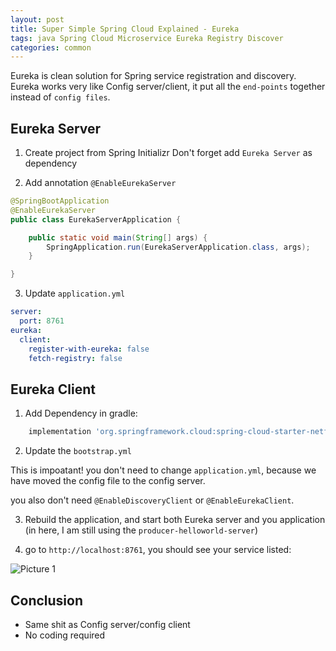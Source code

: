 ```yaml
---
layout: post
title: Super Simple Spring Cloud Explained - Eureka
tags: java Spring Cloud Microservice Eureka Registry Discover
categories: common
---
```


Eureka is clean solution for Spring service registration and discovery. Eureka works very like Config server/client, it put all the `end-points` together instead of `config files`.

## Eureka Server

1. Create project from Spring Initializr
Don't forget add `Eureka Server` as dependency

2. Add annotation `@EnableEurekaServer`
~~~java
@SpringBootApplication
@EnableEurekaServer
public class EurekaServerApplication {

	public static void main(String[] args) {
		SpringApplication.run(EurekaServerApplication.class, args);
	}

}
~~~
3. Update `application.yml`

~~~yaml
server:
  port: 8761
eureka:
  client:
    register-with-eureka: false
    fetch-registry: false
~~~

## Eureka Client

1. Add Dependency in gradle:
```gradle
    implementation 'org.springframework.cloud:spring-cloud-starter-netflix-eureka-client'
```

2. Update the `bootstrap.yml`

This is impoatant! you don't need to change `application.yml`, because we have moved the config file to the config server.

you also don't need `@EnableDiscoveryClient` or `@EnableEurekaClient`.

3. Rebuild the application, and start both Eureka server and you application (in here, I am still using the `producer-helloworld-server`)

4. go to `http://localhost:8761`, you should see your service listed:

![Picture 1](https://r0ngsh3n.github.io/static/img/0905/pic1.PNG)

## Conclusion

* Same shit as Config server/config client
* No coding required

